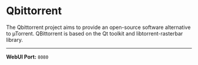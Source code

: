 # Qbittorrent

The Qbittorrent project aims to provide an open-source software alternative to µTorrent. QBittorrent is based on the Qt toolkit and libtorrent-rasterbar library.

---

**WebUI Port:** `8080`